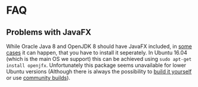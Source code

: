 # FAQ
## Problems with JavaFX
While Oracle Java 8 and OpenJDK 8 should have JavaFX included, in [some cases](https://github.com/AKSW/LIMES-dev/issues/56)
it can happen, that you have to install it seperately. In Ubuntu 16.04 (which is the main OS we support) this can be achieved using `sudo apt-get install openjfx`.
Unfortunately this package seems unavailable for lower Ubuntu versions (Although there is always the possibility to 
[build it yourself](https://wiki.openjdk.java.net/display/OpenJFX/Building+OpenJFX) or use [community builds](https://wiki.openjdk.java.net/display/OpenJFX/Community+Builds)).